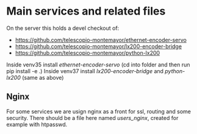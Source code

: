 # Main services and related files

On the server this holds a devel checkout of:

- https://github.com/telescopio-montemayor/ethernet-encoder-servo
- https://github.com/telescopio-montemayor/lx200-encoder-bridge
- https://github.com/telescopio-montemayor/python-lx200

Inside venv35 install *ethernet-encoder-servo* (cd into folder and then run pip install -e .)
Inside venv37 install *lx200-encoder-bridge* and *python-lx200* (same as above)


## Nginx

For some services we are usign nginx as a front for ssl, routing and some security.
There should be a file here named *users_nginx*, created for example with htpasswd.

